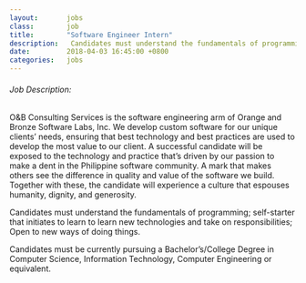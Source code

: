 ```yaml
---
layout:       jobs
class:        job
title:        "Software Engineer Intern"
description:   Candidates must understand the fundamentals of programming; self-starter that initiates to learn to learn new technologies and take on responsibilities
date:         2018-04-03 16:45:00 +0800
categories:   jobs
---
```

<!-- Do not leave new lines after each element. Elements after new lines will not be rendered. -->
<h6 class="-dark">Job Description:</h6>
<p>
  O&B Consulting Services is the software engineering arm of Orange and Bronze Software Labs, Inc. We develop custom software for our unique clients’ needs, ensuring that best technology and best practices are used to develop the most value to our client. A successful candidate will be exposed to the technology and practice that’s driven by our passion to make a dent in the Philippine software community. A mark that makes others see the difference in quality and value of the software we build. Together with these, the candidate will experience a culture that espouses humanity, dignity, and generosity.
</p>
<p>
  Candidates must understand the fundamentals of programming; self-starter that initiates to learn to learn new technologies and take on responsibilities; Open to new ways of doing things.
</p>
<p>
  Candidates must be currently pursuing a Bachelor’s/College Degree in Computer Science, Information Technology, Computer Engineering or equivalent.
</p>